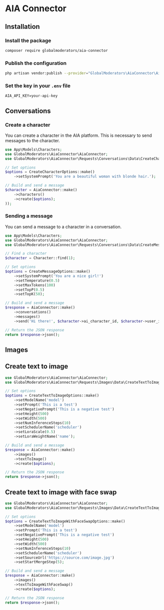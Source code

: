 # AIA Connector

## Installation

### Install the package

```bash
composer require globalmoderators/aia-connector
```

### Publish the configuration

```bash
php artisan vendor:publish --provider="GlobalModerators\AiaConnector\AiaConnectorServiceProvider" --tag="config"
```

### Set the key in your `.env` file

```dotenv
AIA_API_KEY=your-api-key
```

## Conversations

### Create a character

You can create a character in the AIA platform. This is necessary to send messages to the character.

```php
use App\Models\Characters;
use GlobalModerators\AiaConnector\AiaConnector;
use GlobalModerators\AiaConnector\Requests\Conversations\Data\CreateCharacterOptions;

// Set options
$options = CreateCharacterOptions::make()
    ->setSystemPrompt('You are a beautiful woman with blonde hair.');

// Build and send a message
$character = AiaConnector::make()
    ->characters()
    ->create($options);
));
```

### Sending a message

You can send a message to a character in a conversation.

```php
use App\Models\Characters;
use GlobalModerators\AiaConnector\AiaConnector;
use GlobalModerators\AiaConnector\Requests\Conversations\Data\CreateMessageOptions;

// Find a character
$character = Character::find(1);

// Set options
$options = CreateMessageOptions::make()
    ->setSystemPrompt('You are a nice girl!')
    ->setTemperature(0.5)
    ->setMaxTokens(100)
    ->setTopP(0.5)
    ->setTopK(50);

// Build and send a message
$response = AiaConnector::make()
    ->conversations()
    ->messages()
    ->send('Hi there!', $character->ai_character_id, $character->user_id, $options);

// Return the JSON response
return $response->json();
```

## Images

## Create text to image

```php
use GlobalModerators\AiaConnector\AiaConnector;
use GlobalModerators\AiaConnector\Requests\Images\Data\CreateTextToImageOptions;

// Set options
$options = CreateTextToImageOptions::make()
    ->setModelName('model')
    ->setPrompt('This is a test')
    ->setNegativePrompt('This is a negative test')
    ->setHeight(500)
    ->setWidth(500)
    ->setNumInferenceSteps(10)
    ->setSchedulerName('scheduler')
    ->setLoraScale(0.5)
    ->setLoraWeightName('name');

// Build and send a message
$response = AiaConnector::make()
    ->images()
    ->textToImage()
    ->create($options);

// Return the JSON response
return $response->json();
```

## Create text to image with face swap

```php
use GlobalModerators\AiaConnector\AiaConnector;
use GlobalModerators\AiaConnector\Requests\Images\Data\CreateTextToImageWithFaceSwapOptions;

// Set options
$options = CreateTextToImageWithFaceSwapOptions::make()
    ->setModelName('model')
    ->setPrompt('This is a test')
    ->setNegativePrompt('This is a negative test')
    ->setHeight(500)
    ->setWidth(500)
    ->setNumInferenceSteps(10)
    ->setSchedulerName('scheduler')
    ->setSourceUrl('https://source.com/image.jpg')
    ->setStartMergeStep(5);

// Build and send a message
$response = AiaConnector::make()
    ->images()
    ->textToImageWithFaceSwap()
    ->create($options);

// Return the JSON response
return $response->json();
```
